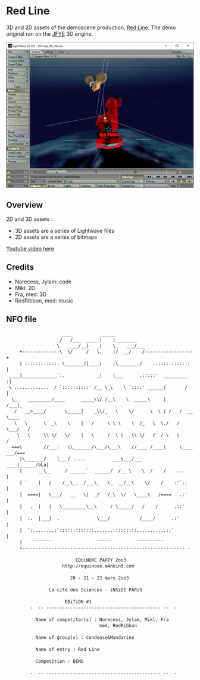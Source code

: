 # Red Line
3D and 2D assets of the demoscene production, [Red Line](https://www.pouet.net/prod.php?which=9110). The demo original ran on the [JFYE](https://www.pouet.net/prod.php?which=13418) 3D engine.

![Screenshot on Lightwave 6.0](img/screenshot.png)

## Overview

2D and 3D assets :
* 3D assets are a series of Lightwave files
* 2D assets are a series of bitmaps

[Youtube video here](https://www.youtube.com/watch?v=acs9M275ECY)

## Credits

- Norecess, Jylam: code
- Mikl: 2D
- Fra, med: 3D
- RedRibbon, med: music

## NFO file

```
                     ____          ______
                   _/   /___  _____|    |________
                   \   ____/__|   _|    \_   ___/___
     +--------------\  \/     /   \.    |/  __/    /------------------+
     | ::::::::::::. \_______/|____|    |\________/    .::::::::::::: |
 ____|_____________`:.            _|    |___      .:::::'  _________ :|
 \ .............  / `::::::::::' /__ \_\    \ `::::' ______|       /  |
  \_    _________/____      _____\\/ /__\    \  _____\     |      /___|_
   /   __>____/       \_____|    _\\/_   \    \/      \  \ | /   /  __  \____
   \   \      \  _\    \    |   /     \ \ \    \  /_   \  \./   /   \___/   /
    \   \     \\ \/   \/    |   \     /  \ \   \\ \/   /  / \   \          /
  ===\        //___:   \\_______/\___/\___\    //____ /____|     \____ ___/===
     |\_______/    l___/ .....          ___\___/___    ____|______/bLa|
     |  .   __\__     / ______`. ______/  /__ \    \  /    /    ...   |
     | `    |   /    /__\__  /___\_   \_  __/__\    \/    /    :'`::  |
     |  ====|   \___/   __   \|  _/   /_\  \/   \____\   /====   .:'  |
     |   .  |   |   \_________\__\     / \_____/   /    /      .::'   |
     |  :.  |___|  .              \___/           /____/      .:'     ¦
     |  `:........:`:::::::::::::........::::::::...........::`       |
     |    ¨¨¨¨¨¨¨                 ¨¨¨¨¨¨         ¨¨¨¨¨¨¨¨¨¨
     +------------------------------------------------------------- -

                          EQUiNOXE PARTY 2oo3
                     http://equinoxe.m4nkind.com
                 
                        20 - 21 - 22 mars 2oo3

                La cité des Sciences - iNSiDE PARiS

         		      EDiTiON #1
         -  -- ------------------------------------------- --  - 
  
           Name of competitor(s) : Norecess, Jylam, Mikl, Fra
                                   med, RedRibbon

           Name of group(s) : Condense&Mandarine

           Name of entry : Red Line

           Competition : DEMO

         -  -- ------------------------------------------- --  - 
```
